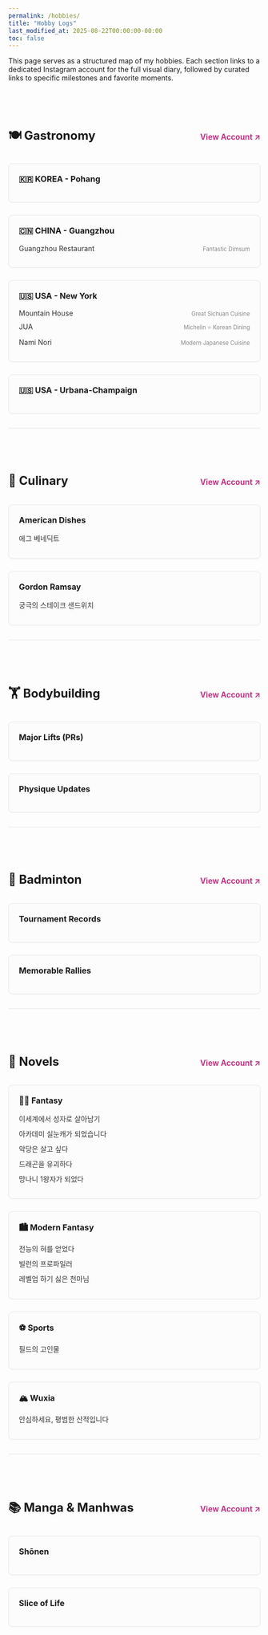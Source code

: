 ```yaml
---
permalink: /hobbies/
title: "Hobby Logs"
last_modified_at: 2025-08-22T00:00:00-00:00
toc: false
---
```


<style>
    .hobby-section {
        margin-top: 4em;
        padding-bottom: 2em;
        border-bottom: 2px solid #f0f0f0;
    }
    .hobby-section:last-child {
        border-bottom: none;
    }
    .hobby-header {
        display: flex;
        align-items: baseline; /* 수정 2: 세로 정렬 기준을 'center'에서 'baseline'으로 변경 */
        justify-content: space-between;
        flex-wrap: wrap;
        margin-bottom: 2em;
    }
    .hobby-header h2 {
        font-size: 1.7em; /* 수정 1: 대주제 제목 크기 조정 (2em -> 1.7em) */
        margin-bottom: 0.2em;
    }
    .hobby-header a.insta-account {
        font-size: 1.1em;
        font-weight: bold;
        text-decoration: none;
        color: #c13584; /* Instagram-like color */
        flex-shrink: 0;
        margin-left: 15px;
    }
    .hobby-log-grid {
        display: grid;
        grid-template-columns: repeat(auto-fill, minmax(300px, 1fr));
        gap: 25px;
    }
    .log-category {
        border: 1px solid #e9e9e9;
        border-radius: 8px;
        padding: 20px;
        background-color: #fcfcfc;
        transition: box-shadow 0.2s ease-in-out, transform 0.2s ease-in-out;
        box-shadow: 0 1px 3px rgba(0,0,0,0.04);
    }
    .log-category:hover {
        transform: translateY(-4px);
        box-shadow: 0 5px 15px rgba(0,0,0,0.08);
    }
    .log-category h4 {
        border-bottom: none;
        padding-bottom: 0;
        margin-top: 0;
        margin-bottom: 1em;
        font-size: 1.15em;
    }
    .log-category ul {
        list-style-type: none;
        padding-left: 0;
        margin: 0;
    }
    .log-category li {
        margin-bottom: 0.7em;
    }
    .log-category a {
        display: flex;
        justify-content: space-between;
        align-items: baseline;
        width: 100%;
        text-decoration: none;
        color: #333;
        transition: color 0.2s;
    }
    .log-category a:hover {
        color: #007bff;
    }
    .log-category a .link-desc {
        color: #888;
        font-size: 0.8em;
        font-weight: 400;
    }
</style>

This page serves as a structured map of my hobbies. Each section links to a dedicated Instagram account for the full visual diary, followed by curated links to specific milestones and favorite moments.

<div class="hobby-section">
    <div class="hobby-header">
        <h2>🍽️ Gastronomy</h2>
        <a href="https://www.instagram.com/gastronomy_hajae/" class="insta-account" target="_blank">View Account ↗</a>
    </div>
    <div class="hobby-log-grid">
        <div class="log-category">
            <h4>🇰🇷 KOREA - Pohang</h4>
            <ul>
                <!-- <li><a href="INSTAGRAM_POST_URL_HERE" target="_blank">Restaurant Name A - A delightful dinner</a></li> -->
                </ul>
        </div>
        <div class="log-category">
            <h4>🇨🇳 CHINA - Guangzhou</h4>
            <ul>
                <li><a href="https://www.instagram.com/p/DNuULySWGiQ/?utm_source=ig_web_copy_link&igsh=MzRlODBiNWFlZA==" target="_blank"> Guangzhou Restaurant
                <span class="link-desc">Fantastic Dimsum</span></a></li>
            </ul>
        </div>
        <div class="log-category">
            <h4>🇺🇸 USA - New York</h4>
            <ul>
                <li><a href="https://www.instagram.com/p/DNpfcYtN4Jc/?utm_source=ig_web_copy_link&igsh=MzRlODBiNWFlZA==" target="_blank">Mountain House 
                <span class="link-desc">Great Sichuan Cuisine</span></a></li>
                <li><a href="https://www.instagram.com/p/DNpeDjnt_Ze/?utm_source=ig_web_copy_link&igsh=MzRlODBiNWFlZA==" target="_blank">JUA <span class="link-desc">Michelin ⭐ Korean Dining</span></a></li>
                <li><a href="https://www.instagram.com/p/DNqJGsAt7Xl/?utm_source=ig_web_copy_link&igsh=MzRlODBiNWFlZA==" target="_blank">Nami Nori 
                <span class="link-desc">Modern Japanese Cuisine</span></a></li>
            </ul>
        </div>
        <div class="log-category">
            <h4>🇺🇸 USA - Urbana-Champaign</h4>
            <ul>
            </ul>
        </div>
    </div>
</div>

<div class="hobby-section">
    <div class="hobby-header">
        <h2>🍳 Culinary</h2>
        <a href="https://www.instagram.com/culinary_hajae/" class="insta-account" target="_blank">View Account ↗</a>
    </div>
    <div class="hobby-log-grid">
        <div class="log-category">
            <h4>American Dishes</h4>
            <ul>
                <li><a href="https://www.instagram.com/p/DNuXfbHWuDY/?utm_source=ig_web_copy_link&igsh=MzRlODBiNWFlZA==" target="_blank">에그 베네딕트</a></li>
            </ul>
        </div>
        <div class="log-category">
            <h4>Gordon Ramsay</h4>
            <ul>
                <li><a href="https://www.instagram.com/p/DNuXJq0Wt9F/?utm_source=ig_web_copy_link&igsh=MzRlODBiNWFlZA==" target="_blank">궁극의 스테이크 샌드위치</a></li>
            </ul>
        </div>
    </div>
</div>

<div class="hobby-section">
    <div class="hobby-header">
        <h2>🏋️ Bodybuilding</h2>
        <a href="INSTAGRAM_BODYBUILDING_URL" class="insta-account" target="_blank">View Account ↗</a>
    </div>
    <div class="hobby-log-grid">
        <div class="log-category">
            <h4>Major Lifts (PRs)</h4>
            <ul>
                </ul>
        </div>
        <div class="log-category">
            <h4>Physique Updates</h4>
            <ul>
                </ul>
        </div>
    </div>
</div>

<div class="hobby-section">
    <div class="hobby-header">
        <h2>🏸 Badminton</h2>
        <a href="INSTAGRAM_BADMINTON_URL" class="insta-account" target="_blank">View Account ↗</a>
    </div>
    <div class="hobby-log-grid">
        <div class="log-category">
            <h4>Tournament Records</h4>
            <ul>
                </ul>
        </div>
        <div class="log-category">
            <h4>Memorable Rallies</h4>
            <ul>
                </ul>
        </div>
    </div>
</div>

<div class="hobby-section">
    <div class="hobby-header">
        <h2>📱 Novels</h2>
        <a href="https://www.instagram.com/novel_hajae/" class="insta-account" target="_blank">View Account ↗</a>
    </div>
    <div class="hobby-log-grid">
        <div class="log-category">
            <h4>🧙‍♂️ Fantasy</h4>
            <ul>
                <li><a href="https://www.instagram.com/p/DNs84_93B_v/?utm_source=ig_web_copy_link&igsh=MzRlODBiNWFlZA==" target="_blank">이세계에서 성자로 살아남기</a></li>
                <li><a href="https://www.instagram.com/p/DNtX4TP3HtY/?utm_source=ig_web_copy_link&igsh=MzRlODBiNWFlZA==" target="_blank">아카데미 실눈캐가 되었습니다</a></li>
                <li><a href="https://www.instagram.com/p/DNtvh4p3N5f/?utm_source=ig_web_copy_link&igsh=MzRlODBiNWFlZA==" target="_blank">악당은 살고 싶다</a></li>
                <li><a href="https://www.instagram.com/p/DNuLbfq3LoU/?utm_source=ig_web_copy_link&igsh=MzRlODBiNWFlZA==" target="_blank">드래곤을 유괴하다</a></li>
                <li><a href="https://www.instagram.com/p/DNvaXI73N8f/?utm_source=ig_web_copy_link&igsh=MzRlODBiNWFlZA==" target="_blank">망나니 1왕자가 되었다</a></li>
            </ul>
        </div>
        <div class="log-category">
            <h4>🏙️ Modern Fantasy</h4>
            <ul>
                <li><a href="https://www.instagram.com/p/DNtJAq73LhR/?utm_source=ig_web_copy_link&igsh=MzRlODBiNWFlZA==" target="_blank">전능의 혀를 얻었다</a></li>
                <li><a href="https://www.instagram.com/p/DNtJn_HXEwd/?utm_source=ig_web_copy_link&igsh=MzRlODBiNWFlZA==" target="_blank">빌런의 프로파일러</a></li>
                <li><a href="https://www.instagram.com/p/DNva3WuXJ5v/?utm_source=ig_web_copy_link&igsh=MzRlODBiNWFlZA==" target="_blank">레벨업 하기 싫은 천마님</a></li>
            </ul>
        </div>
        <div class="log-category">
            <h4>⚽ Sports</h4>
            <ul>
                <li><a href="https://www.instagram.com/p/DNv3TTC3Is_/?utm_source=ig_web_copy_link&igsh=MzRlODBiNWFlZA==" target="_blank">필드의 고인물</a></li>
            </ul>
        </div>
        <div class="log-category">
            <h4>🏔️ Wuxia</h4>
            <ul>
                <li><a href="https://www.instagram.com/p/DNv20niXKeC/?utm_source=ig_web_copy_link&igsh=MzRlODBiNWFlZA==" target="_blank">안심하세요, 평범한 산적입니다</a></li>
            </ul>
        </div>
    </div>
</div>

<div class="hobby-section">
    <div class="hobby-header">
        <h2>📚 Manga & Manhwas</h2>
        <a href="INSTAGRAM_MANGA_URL" class="insta-account" target="_blank">View Account ↗</a>
    </div>
    <div class="hobby-log-grid">
        <div class="log-category">
            <h4>Shōnen</h4>
            <ul>
                </ul>
        </div>
        <div class="log-category">
            <h4>Slice of Life</h4>
            <ul>
                </ul>
        </div>
    </div>
</div>